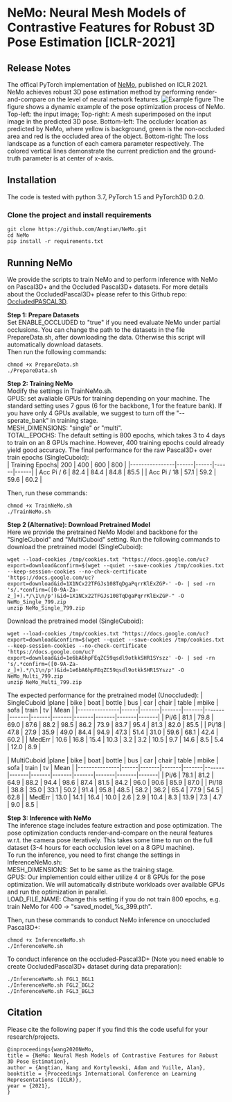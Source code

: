 # NeMo: Neural Mesh Models of Contrastive Features for Robust 3D Pose Estimation [ICLR-2021]

## Release Notes
The offical PyTorch implementation of [NeMo](https://openreview.net/pdf?id=pmj131uIL9H), published on ICLR 2021. NeMo achieves robust 3D pose estimation method by performing render-and-compare on the level of neural network features.
![Example figure](https://github.com/Angtian/NeMo/blob/main/example.gif)
The figure shows a dynamic example of the pose optimization process of NeMo. Top-left: the input image; Top-right: A mesh superimposed on the input image in the predicted 3D pose. Bottom-left: The occluder location as predicted by NeMo, where yellow is background, green is the non-occluded area and red is the occluded area of the object. Bottom-right: The loss landscape as a function of each camera parameter respectively. The colored vertical lines demonstrate the current prediction and the ground-truth parameter is at center of x-axis.

## Installation
The code is tested with python 3.7, PyTorch 1.5 and PyTorch3D 0.2.0.

### Clone the project and install requirements
```
git clone https://github.com/Angtian/NeMo.git
cd NeMo
pip install -r requirements.txt
```

## Running NeMo
We provide the scripts to train NeMo and to perform inference with NeMo on Pascal3D+ and the Occluded Pascal3D+ datasets. For more details about the OccludedPascal3D+ please refer to this Github repo: [OccludedPASCAL3D](https://github.com/Angtian/OccludedPASCAL3D).

**Step 1: Prepare Datasets**  
Set ENABLE_OCCLUDED to "true" if you need evaluate NeMo under partial occlusions. You can change the path to the datasets in the file PrepareData.sh, after downloading the data. Otherwise this script will automatically download datasets.  
Then run the following commands:
```
chmod +x PrepareData.sh
./PrepareData.sh
```

**Step 2: Training NeMo**  
Modify the settings in TrainNeMo.sh.  
GPUS: set avaliable GPUs for training depending on your machine. The standard setting uses 7 gpus (6 for the backbone, 1 for the feature bank). If you have only 4 GPUs available, we suggest to turn off the "--sperate_bank" in training stage.   
MESH_DIMENSIONS: "single" or "multi".  
TOTAL_EPOCHS: The default setting is 800 epochs, which takes 3 to 4 days to train on an 8 GPUs machine. However, 400 training epochs could already yield good accuracy. The final performance for the raw Pascal3D+ over train epochs (SingleCuboid):  
| Training Epochs| 200  | 400  | 600  | 800  |
|----------------|------|------|------|------|
| Acc Pi / 6     | 82.4 | 84.4 | 84.8 | 85.5 |
| Acc Pi / 18    | 57.1 | 59.2 | 59.6 | 60.2 |  

Then, run these commands:  
```
chmod +x TrainNeMo.sh
./TrainNeMo.sh
```

**Step 2 (Alternative): Download Pretrained Model**  
Here we provide the pretrained NeMo Model and backbone for the "SingleCuboid" and "MultiCuboid" setting. Run the following commands to download the pretrained model (SingleCuboid):  
```
wget --load-cookies /tmp/cookies.txt "https://docs.google.com/uc?export=download&confirm=$(wget --quiet --save-cookies /tmp/cookies.txt --keep-session-cookies --no-check-certificate 'https://docs.google.com/uc?export=download&id=1X1NCx22TFGJs108TqDgaPqrrKlExZGP-' -O- | sed -rn 's/.*confirm=([0-9A-Za-z_]+).*/\1\n/p')&id=1X1NCx22TFGJs108TqDgaPqrrKlExZGP-" -O NeMo_Single_799.zip
unzip NeMo_Single_799.zip
```
Download the pretrained model (SingleCuboid):  
```
wget --load-cookies /tmp/cookies.txt "https://docs.google.com/uc?export=download&confirm=$(wget --quiet --save-cookies /tmp/cookies.txt --keep-session-cookies --no-check-certificate 'https://docs.google.com/uc?export=download&id=1e6bA6hpFEqZC59qsdl9otkkSHR1SYszz' -O- | sed -rn 's/.*confirm=([0-9A-Za-z_]+).*/\1\n/p')&id=1e6bA6hpFEqZC59qsdl9otkkSHR1SYszz" -O NeMo_Multi_799.zip
unzip NeMo_Multi_799.zip
```
The expected performance for the pretrained model (Unoccluded):
| SingleCuboid |plane | bike |  boat |  bottle | bus |   car |   chair | table | mbike | sofa |  train | tv | Mean |
|---------------|------|-------|-------|-------|-------|-------|-------|-------|-------|-------|-------|-------|
| Pi/6   | 81.1 | 79.8 |  69.0 |  87.6 |  88.2 |  98.5 |  86.2 |  73.9 |  83.7 |  95.4 |  81.3 |  82.0 |  85.5 |
| Pi/18  | 47.8 | 27.9 |  35.9 |  49.0 |  84.4 |  94.9 |  47.3 |  51.4 |  31.0 |  59.6 |  68.1 |  42.4 |  60.2 | 
| MedErr | 10.6 | 16.8 |  15.4 |  10.3 |  3.2 |   3.2 |   10.5 |  9.7 |   14.6 |  8.5  |   5.4 |  12.0 |  8.9  |   

| MultiCuboid |plane | bike |  boat |  bottle | bus |   car |   chair | table | mbike | sofa |  train | tv | Mean |
|---------------|------|-------|-------|-------|-------|-------|-------|-------|-------|-------|-------|-------|
| Pi/6   | 78.1 | 81.2 |  64.9 |  88.2 |  94.4 |  98.6 |  87.4 |  81.5 |  84.2 |  96.0 |  90.6 |  85.9 |  87.0 |
| Pi/18  | 38.8 | 35.0 |  33.1 |  50.2 |  91.4 |  95.8 |  48.5 |  58.2 |  36.2 |  65.4 |  77.9 |  54.5 |  62.8 |
| MedErr | 13.0 | 14.1 |  16.4 |  10.0 |  2.6 |   2.9 |   10.4 |  8.3 |   13.9 |  7.3  |   4.7 |   9.0 |   8.5 |

**Step 3: Inference with NeMo**  
The inference stage includes feature extraction and pose optimization. The pose optimization conducts render-and-compare on the neural features w.r.t. the camera pose iteratively. This takes some time to run on the full dataset (3-4 hours for each occlusion level on a 8 GPU machine).  
To run the inference, you need to first change the settings in InferenceNeMo.sh:  
MESH_DIMENSIONS: Set to be same as the training stage.  
GPUS: Our implemention could either utilize 4 or 8 GPUs for the pose optimization. We will automatically distribute workloads over available GPUs and run the optimization in parallel.  
LOAD_FILE_NAME: Change this setting if you do not train 800 epochs, e.g. train NeMo for 400 -> "saved_model_%s_399.pth".  

Then, run these commands to conduct NeMo inference on unoccluded Pascal3D+:
```
chmod +x InferenceNeMo.sh
./InferenceNeMo.sh
```
To conduct inference on the occluded-Pascal3D+ (Note you need enable to create OccludedPascal3D+ dataset during data preparation):
```
./InferenceNeMo.sh FGL1_BGL1
./InferenceNeMo.sh FGL2_BGL2
./InferenceNeMo.sh FGL3_BGL3
```

## Citation
Please cite the following paper if you find this the code useful for your research/projects.
```
@inproceedings{wang2020NeMo,
title = {NeMo: Neural Mesh Models of Contrastive Features for Robust 3D Pose Estimation},
author = {Angtian, Wang and Kortylewski, Adam and Yuille, Alan},
booktitle = {Proceedings International Conference on Learning Representations (ICLR)},
year = {2021},
}
```
